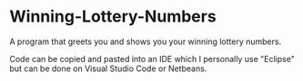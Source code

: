 # Winning-Lottery-Numbers

A program that greets you and shows you your winning lottery numbers.

Code can be copied and pasted into an IDE which I personally use "Eclipse" but can be done on Visual Studio Code or Netbeans.
